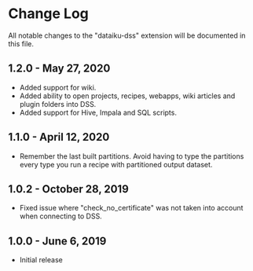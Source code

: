 # Change Log

All notable changes to the "dataiku-dss" extension will be documented in this file.

## 1.2.0 - May 27, 2020

- Added support for wiki.
- Added ability to open projects, recipes, webapps, wiki articles and plugin folders into DSS.
- Added support for Hive, Impala and SQL scripts.

## 1.1.0 - April 12, 2020

- Remember the last built partitions. Avoid having to type the partitions every type you run a recipe with partitioned output dataset.

## 1.0.2 - October 28, 2019

- Fixed issue where "check_no_certificate" was not taken into account when connecting to DSS.

## 1.0.0 - June 6, 2019

- Initial release


